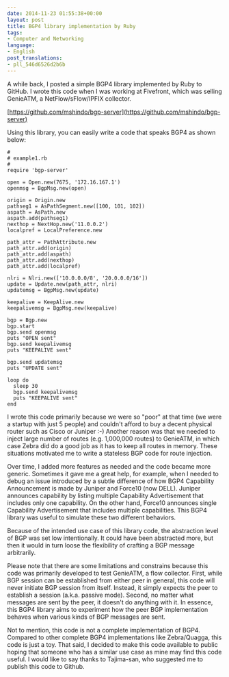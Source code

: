 ```yaml
---
date: 2014-11-23 01:55:38+00:00
layout: post
title: BGP4 library implementation by Ruby
tags:
- Computer and Networking
language:
- English
post_translations:
- pll_546d6526d2b6b
---
```


A while back, I posted a simple BGP4 library implemented by Ruby to GitHub. I wrote this code when I was working at Fivefront, which was selling GenieATM, a NetFlow/sFlow/IPFIX collector.

[https://github.com/mshindo/bgp-server](https://github.com/mshindo/bgp-server)

Using this library, you can easily write a code that speaks BGP4 as shown below:


    
    #
    # example1.rb
    #
    require 'bgp-server'
    
    open = Open.new(7675, '172.16.167.1')
    openmsg = BgpMsg.new(open)
    
    origin = Origin.new
    pathseg1 = AsPathSegment.new([100, 101, 102])
    aspath = AsPath.new
    aspath.add(pathseg1)
    nexthop = NextHop.new('11.0.0.2')
    localpref = LocalPreference.new
    
    path_attr = PathAttribute.new
    path_attr.add(origin)
    path_attr.add(aspath)
    path_attr.add(nexthop)
    path_attr.add(localpref)
    
    nlri = Nlri.new(['10.0.0.0/8', '20.0.0.0/16'])
    update = Update.new(path_attr, nlri)
    updatemsg = BgpMsg.new(update)
    
    keepalive = KeepAlive.new
    keepalivemsg = BgpMsg.new(keepalive)
    
    bgp = Bgp.new
    bgp.start
    bgp.send openmsg
    puts "OPEN sent"
    bgp.send keepalivemsg
    puts "KEEPALIVE sent"
    
    bgp.send updatemsg
    puts "UPDATE sent"
    
    loop do
      sleep 30
      bgp.send keepalivemsg
      puts "KEEPALIVE sent"
    end



I wrote this code primarily because we were so "poor" at that time (we were a startup with just 5 people) and couldn't afford to buy a decent physical router such as Cisco or Juniper :-) Another reason was that we needed to inject large number of routes (e.g. 1,000,000 routes) to GenieATM, in which case Zebra did do a good job as it has to keep all routes in memory. These situations motivated me to write a stateless BGP code for route injection. 

Over time, I added more features as needed and the code became more generic. Sometimes it gave me a great help, for example, when I needed to debug an issue introduced by a subtle difference of how BGP4 Capability Announcement is made by Juniper and Force10 (now DELL). Juniper announces capability by listing multiple Capability Advertisement that includes only one capability. On the other hand, Force10 announces single Capability Advertisement that includes multiple capabilities. This BGP4 library was useful to simulate these two different behaviors.

Because of the intended use case of this library code, the abstraction level of BGP was set low intentionally. It could have been abstracted more, but then it would in turn loose the flexibility of crafting a BGP message arbitrarily. 

Please note that there are some limitations and constrains because this code was primarily developed to test GenieATM, a flow collector. First, while BGP session can be established from either peer in general, this code will never initiate BGP session from itself. Instead, it simply expects the peer to establish a session (a.k.a. passive mode). Second, no matter what messages are sent by the peer, it doesn't do anything with it. In essence, this BGP4 library aims to experiment how the peer BGP implementation behaves when various kinds of BGP messages are sent.

Not to mention, this code is not a complete implementation of BGP4. Compared to other complete BGP4 implementations like Zebra/Quagga, this code is just a toy. That said, I decided to make this code available to public hoping that someone who has a similar use case as mine may find this code useful. I would like to say thanks to Tajima-san, who suggested me to publish this code to Github.
